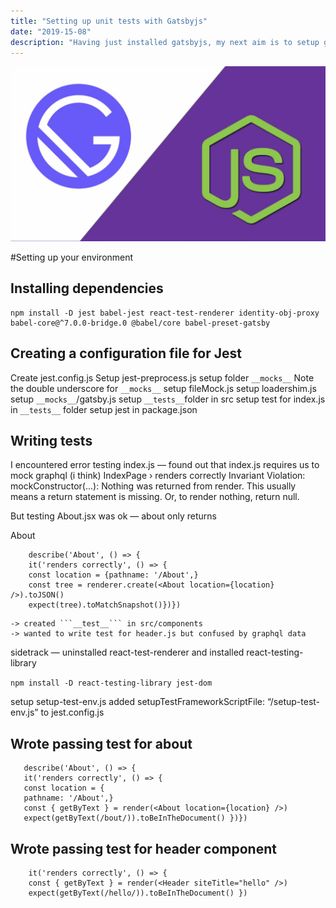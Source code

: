 ```yaml
---
title: "Setting up unit tests with Gatsbyjs"
date: "2019-15-08"
description: "Having just installed gatsbyjs, my next aim is to setup gatsby to do Test Driven Development."
---
```


![ReactJS](../images/gatsby.png)

#Setting up your environment

## Installing dependencies

```
npm install -D jest babel-jest react-test-renderer identity-obj-proxy babel-core@^7.0.0-bridge.0 @babel/core babel-preset-gatsby

```

## Creating a configuration file for Jest

Create jest.config.js
Setup jest-preprocess.js
setup folder `__mocks__`
Note the double underscore for `__mocks__`
setup fileMock.js
setup loadershim.js
setup `__mocks__`/gatsby.js
setup `__tests__`folder in src
setup test for index.js in `__tests__` folder
setup jest in package.json

## Writing tests

I encountered error testing index.js — found out that index.js requires us to mock graphql (i think)
IndexPage › renders correctly
Invariant Violation: mockConstructor(...): Nothing was returned from render. This usually means a return statement is missing. Or, to render nothing, return null.

But testing About.jsx was ok — about only returns <div>About</div>

```
    describe('About', () => {
    it('renders correctly', () => {
    const location = {pathname: '/About',}
    const tree = renderer.create(<About location={location} />).toJSON()
    expect(tree).toMatchSnapshot()})})

```

    -> created ```__test__``` in src/components
    -> wanted to write test for header.js but confused by graphql data

sidetrack — uninstalled react-test-renderer and installed react-testing-library

`npm install -D react-testing-library jest-dom`

setup setup-test-env.js
added setupTestFrameworkScriptFile: “<rootDir>/setup-test-env.js” to jest.config.js

## Wrote passing test for about

```
   describe('About', () => {
   it('renders correctly', () => {
   const location = {
   pathname: '/About',}
   const { getByText } = render(<About location={location} />)
   expect(getByText(/bout/)).toBeInTheDocument() })})

```

## Wrote passing test for header component

```
    it('renders correctly', () => {
    const { getByText } = render(<Header siteTitle="hello" />)
    expect(getByText(/hello/)).toBeInTheDocument() })
```
